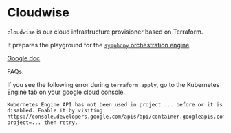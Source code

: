 # Cloudwise

`cloudwise` is our cloud infrastructure provisioner based on Terraform. 

It prepares the playground for the [`symphony` orchestration engine](https://github.com/SurrealAI/symphony). 

[Google doc](https://goo.gl/hbfbrC)




FAQs:

If you see the following error during `terraform apply`, go to the Kubernetes Engine tab on your google cloud console.
```
Kubernetes Engine API has not been used in project ... before or it is disabled. Enable it by visiting https://console.developers.google.com/apis/api/container.googleapis.com/overview?project=... then retry.
```
